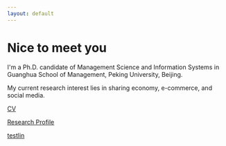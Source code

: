```yaml
---
layout: default
---
```


# Nice to meet you

I'm a Ph.D. candidate of Management Science and Information Systems in Guanghua School of Management, Peking University, Beijing.

My current research interest lies in sharing economy, e-commerce, and social media.

[CV](./cv3.pdf)

[Research Profile](./research.html)

[testlin](formatnotes.md)



